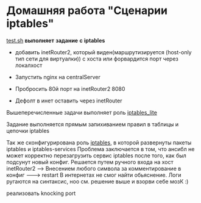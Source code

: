 # Домашняя работа "Сценарии iptables"


 [test.sh](test.sh) **выполняет** **задание** **с** **iptables**


+ добавить inetRouter2, который виден(маршрутизируется (host-only тип сети для виртуалки)) с хоста или форвардится порт через локалхост

+ Запустить nginx на centralServer

+ Пробросить 80й порт на inetRouter2 8080

+ Дефолт в инет оставить через inetRouter

Вышеперечисленные задачи выполняет роль [iptables_lite](./roles/iptables_lite/)

Задание выполняется прямым запихиванием правил в таблицы и цепочки iptables

Так же сконфигурирована роль [iptables](./roles/iptables), в которой развернуты пакеты iptables и iptables-services
Проблема заключается в том, что ансибл не может корректно перезагрузить сервис iptables после того, как был подсунут новый конфиг. 
Решается путем ручного входа на хост inetRouter2 --> Внесением любого символа за комментирование в конфиг ---> restart
В интернетах не смог найти обьяснение. Логи ругаются на синтаксис, ноо см. решение выше и взорви себе мозК :)

реализовать knocking port



